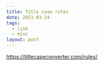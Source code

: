 ```yaml
---
title: Title case rules
date: 2021-03-24
tags:
  - link
  - misc
layout: post
---
```


https://titlecaseconverter.com/rules/
